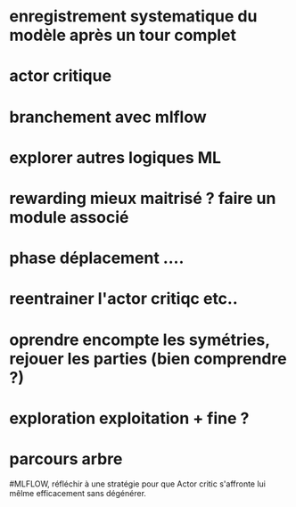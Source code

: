 # enregistrement systematique du modèle après un tour complet
# actor critique
# branchement avec mlflow
# explorer autres logiques ML
# rewarding mieux maitrisé ? faire un module associé
# phase déplacement ....

# reentrainer l'actor critiqc etc.. 
# oprendre encompte les symétries, rejouer les parties (bien comprendre ?) 
# exploration exploitation + fine ?
# parcours arbre

#MLFLOW, réfléchir à une stratégie pour que Actor critic s'affronte lui mêlme efficacement sans dégénérer.